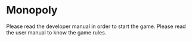 # Monopoly
Please read the developer manual in order to start the game.
Please read the user manual to know the game rules.
